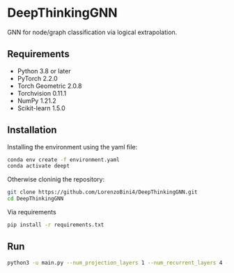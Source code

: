 # DeepThinkingGNN
GNN for node/graph classification via logical extrapolation.

## Requirements

- Python 3.8 or later
- PyTorch 2.2.0 
- Torch Geometric 2.0.8 
- Torchvision 0.11.1
- NumPy 1.21.2
- Scikit-learn 1.5.0

## Installation

Installing the environment using the yaml file:
```bash
conda env create -f environment.yaml
conda activate deept
```

Otherwise cloninig the repository:

```bash
git clone https://github.com/LorenzoBini4/DeepThinkingGNN.git
cd DeepThinkingGNN
```
Via requirements
```bash
pip install -r requirements.txt
````

## Run
```bash
python3 -u main.py --num_projection_layers 1 --num_recurrent_layers 4 --num_output_layers 1 --train_iterations 20 --test_iterations 80
```
